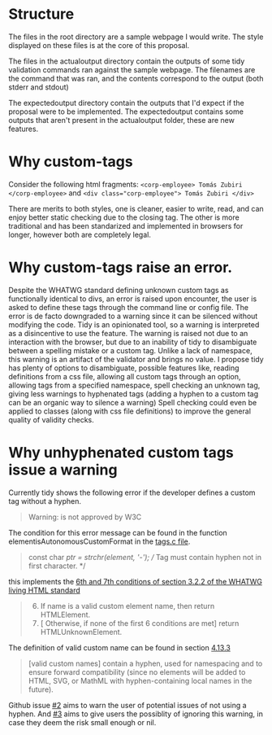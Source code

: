 # Structure

The files in the root directory are a sample webpage I would write. The style displayed on these files is at the core of this proposal.

The files in the actualoutput directory contain the outputs of some tidy validation commands ran against the sample webpage.
The filenames are the command that was ran, and the contents correspond to the output (both stderr and stdout)

The expectedoutput directory contain the outputs that I'd expect if the proposal were to be implemented.
The expectedoutput contains some outputs that aren't present in the actualoutput folder, these are new features.

# Why custom-tags

Consider the following html fragments:
`<corp-employee> Tomás Zubiri </corp-employee>`
and
`<div class="corp-employee"> Tomás Zubiri </div>`

There are merits to both styles, one is cleaner, easier to write, read, and can enjoy better static checking due to the closing tag. The other is more traditional and has been standarized and implemented in browsers for longer, however both are completely legal.

# Why custom-tags raise an error.

Despite the WHATWG standard defining unknown custom tags as functionally identical to divs, an error is raised upon encounter, the user is asked to define these tags through the command line or config file.
The error is de facto downgraded to a warning since it can be silenced without modifying the code. Tidy is an opinionated tool, so a warning is interpreted as a disincentive to use the feature.
The warning is raised not due to an interaction with the browser, but due to an inability of tidy to disambiguate between a spelling mistake or a custom tag. Unlike a lack of namespace, this warning is an artifact of the validator and brings no value. I propose tidy has plenty of options to disambiguate, possible features like, reading definitions from a css file, allowing all custom tags through an option, allowing tags from a specified namespace, spell checking an unknown tag, giving less warnings to hyphenated tags (adding a hyphen to a custom tag can be an organic way to silence a warning)
Spell checking could even be applied to classes (along with css file definitions) to improve the general quality of validity checks.

# Why unhyphenated custom tags issue a warning
Currently tidy shows the following error if the developer defines a custom tag without a hyphen.

> Warning: <customtag> is not approved by W3C

The condition for this error message can be found in the function elementisAutonomousCustomFormat in the [tags.c file](https://github.com/htacg/tidy-html5/blob/a71031f9e529f0aa74a819576411594e21767be4/src/tags.c#L1056).

> const char *ptr = strchr(element, '-');
> /* Tag must contain hyphen not in first character. */

 this implements the [6th and 7th conditions of section 3.2.2 of the WHATWG living HTML standard]( https://html.spec.whatwg.org/multipage/dom.html#htmlunknownelement) 

> 6. If name is a valid custom element name, then return HTMLElement.
> 7. [ Otherwise, if none of the first 6 conditions are met] return HTMLUnknownElement.

The definition of valid custom name can be found in section [4.13.3](https://html.spec.whatwg.org/multipage/custom-elements.html#valid-custom-element-name)

> [valid custom names] contain a hyphen, used for namespacing and to ensure forward compatibility (since no elements will be added to HTML, SVG, or MathML with hyphen-containing local names in the future).

Github issue [#2](https://github.com/TZubiri/tidy-custom-tags-mcve/issues/2) aims to warn the user of potential issues of not using a hyphen. And [#3](https://github.com/TZubiri/tidy-custom-tags-mcve/issues/2) aims to give users the possiblity of ignoring this warning, in case they deem the risk small enough or nil.
